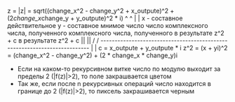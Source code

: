 z = |z| = sqrt((change_x^2 - change_y^2 + x_outpute)^2 + (2*change_x*change_y + y_outpute)^2 * i)
                ^                                                                     ^
                |                                                                     |
       x - составное действительное                                     y - составное мнимое число
   число комплексного числа, полученного                              комплексного числа, полученного
         в результате z^2 + c                                             в результате z^2 + c
                ||                                                                   ||
                \/                                                                   \/
               --------------------------------------------------------------------------
              |                                                                          |
                                    c = x_outpute + y_outpute * i
               z^2 = (x + yi)^2 = (change_x^2 - change_y^2) + (2 * change_x * change_y)i



- Если на каком-то рекурсивном витке число по модулю выходит за пределы 2 (|f(z)|>2), то
		поле закрашвается цветом
- Так же, если после n рекурсивных операций число находится в границе до 2 (|f(z)|>2), то
		пиксель закрашивается черным


